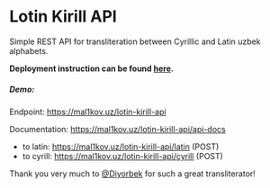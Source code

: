 # Lotin Kirill API

Simple REST API for transliteration between Cyrillic and Latin uzbek alphabets.

**Deployment instruction can be found [here](https://www.digitalocean.com/community/tutorials/how-to-set-up-a-node-js-application-for-production-on-ubuntu-18-04).**

##### Demo:

Endpoint: https://mal1kov.uz/lotin-kirill-api

Documentation: https://mal1kov.uz/lotin-kirill-api/api-docs

* to latin: https://mal1kov.uz/lotin-kirill-api/latin (POST)
* to cyrill: https://mal1kov.uz/lotin-kirill-api/cyrill (POST)


Thank you very much to [@Diyorbek](https://github.com/Diyorbek/lotin-kirill) for such a great transliterator!
